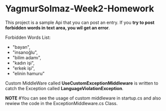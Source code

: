 # YagmurSolmaz-Week2-Homework

This project is a sample Api that you can post an entry.
If you **try to post forbidden words in text area, you wil get an error**.

Forbidden Words List:
- "bayan",
- "insanoğlu",
- "bilim adamı",
- "kadın işi",
- "erkek işi",
- "elinin hamuru"

Custom MiddleWare called **UseCustomExceptionMiddleware** is written to catch the Exception called **LanguageViolationException**.


**NOTE**
#You can see the usage of custom middleware in startup.cs and also rewiew the code in the ExceptionMiddleware.cs Class. 
